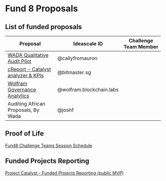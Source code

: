 # Fund 8 Proposals

## List of funded proposals

| Proposal                                                                          | Ideascale ID             | Challenge Team Member |
| --------------------------------------------------------------------------------- | ------------------------ | --------------------- |
| [WADA Qualitative Audit Pilot](https://cardano.ideascale.com/c/idea/402487)       | @callyfromauron          |                       |
| [cReport - Catalyst analyzer & KPIs](https://cardano.ideascale.com/c/idea/402301) | @bitmaster.sg            |                       |
| [Wolfram Governance Analytics](https://cardano.ideascale.com/c/idea/400301)       | @wolfram.blockchain.labs |                       |
| Auditing African Proposals, By Wada                                               | @joshf                   |                       |

## Proof of Life

[Fund8 Challenge Teams Session Schedule](https://docs.google.com/spreadsheets/d/1bIZHfNYeSJSSpSXfpDG9Ny4f6Gm9aTOexL1DuqJfwgU/edit?usp=sharing)&#x20;

## Funded Projects Reporting

[Project Catalyst - Funded Projects Reporting (public MVP)](https://docs.google.com/spreadsheets/d/1bfnWFa94Y7Zj0G7dtpo9W1nAYGovJbswipxiHT4UE3g/edit?usp=sharing)
